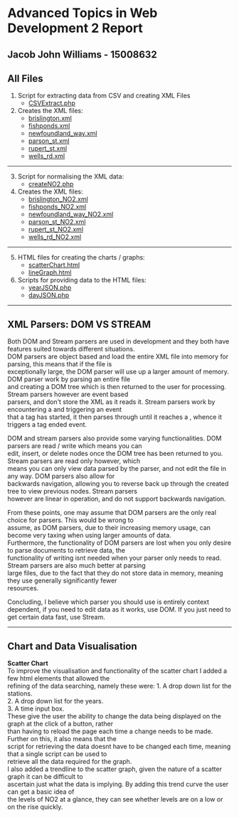Advanced Topics in Web Development 2 Report
=======
## Jacob John Williams - 15008632

## All Files
1. Script for extracting data from CSV and creating XML Files  
    * [CSVExtract.php](https://github.com/SnoozyRests/atiwd2/blob/master/php/CSVExtract.php)  
2. Creates the XML files:  
    * [brislington.xml](https://github.com/SnoozyRests/atiwd2/blob/master/xml/original/brislington.xml)  
    * [fishponds.xml](https://github.com/SnoozyRests/atiwd2/blob/master/xml/original/fishponds.xml)  
    * [newfoundland_way.xml](https://github.com/SnoozyRests/atiwd2/blob/master/xml/original/newfoundland_way.xml)  
    * [parson_st.xml](https://github.com/SnoozyRests/atiwd2/blob/master/xml/original/parson_st.xml)  
    * [rupert_st.xml](https://github.com/SnoozyRests/atiwd2/blob/master/xml/original/rupert_st.xml)  
    * [wells_rd.xml](https://github.com/SnoozyRests/atiwd2/blob/master/xml/original/wells_rd.xml)
---  
3. Script for normalising the XML data:  
    * [createNO2.php](https://github.com/SnoozyRests/atiwd2/blob/master/php/createNO2.php) 
4. Creates the XML files:  
    * [brislington_NO2.xml](https://github.com/SnoozyRests/atiwd2/blob/master/xml/no2/brislington_NO2.xml)  
    * [fishponds_NO2.xml](https://github.com/SnoozyRests/atiwd2/blob/master/xml/no2/fishponds_NO2.xml)  
    * [newfoundland_way_NO2.xml](https://github.com/SnoozyRests/atiwd2/blob/master/xml/no2/newfoundland_way_NO2.xml)   
    * [parson_st_NO2.xml](https://github.com/SnoozyRests/atiwd2/blob/master/xml/no2/parson_st_NO2.xml)  
    * [rupert_st_NO2.xml](https://github.com/SnoozyRests/atiwd2/blob/master/xml/no2/rupert_st_NO2.xml)  
    * [wells_rd_NO2.xml](https://github.com/SnoozyRests/atiwd2/blob/master/xml/no2/wells_rd_NO2.xml)  
---
5. HTML files for creating the charts / graphs:  
    * [scatterChart.html](https://github.com/SnoozyRests/atiwd2/blob/master/charts/scatterChart.html)  
    * [lineGraph.html](https://github.com/SnoozyRests/atiwd2/blob/master/charts/lineGraph.html)  
6. Scripts for providing data to the HTML files:  
    * [yearJSON.php](https://github.com/SnoozyRests/atiwd2/blob/master/charts/yearJSON.php)  
    * [dayJSON.php](https://github.com/SnoozyRests/atiwd2/blob/master/charts/dayJSON.php)  
---  
## XML Parsers: DOM VS STREAM  
Both DOM and Stream parsers are used in development and they both have features suited towards different situations.  
DOM parsers are object based and load the entire XML file into memory for parsing, this means that if the file is  
exceptionally large, the DOM parser will use up a larger amount of memory. DOM parser work by parsing an entire file   
and creating a DOM tree which is then returned to the user for processing. Stream parsers however are event based  
parsers, and don't store the XML as it reads it. Stream parsers work by encountering a <tag> and triggering an event  
that a tag has started, it then parses through until it reaches a </tag>, whence it triggers a tag ended event.  

DOM and stream parsers also provide some varying functionalities. DOM parsers are read / write which means you can   
edit, insert, or delete nodes once the DOM tree has been returned to you. Stream parsers are read only however, which    
means you can only view data parsed by the parser, and not edit the file in any way. DOM parsers also allow for   
backwards navigation, allowing you to reverse back up through the created tree to view previous nodes. Stream parsers    
however are linear in operation, and do not support backwards navigation.

From these points, one may assume that DOM parsers are the only real choice for parsers. This would be wrong to   
assume, as DOM parsers, due to their increasing memory usage, can become very taxing when using larger amounts of data.    
Furthermore, the functionality of DOM parsers are lost when you only desire to parse documents to retrieve data, the   
functionality of writing isnt needed when your parser only needs to read. Stream parsers are also much better at parsing    
large files, due to the fact that they do not store data in memory, meaning they use generally significantly fewer   
resources.

Concluding, I believe which parser you should use is entirely context dependent, if you need to edit data as it works,
use DOM. If you just need to get certain data fast, use Stream.  

---
## Chart and Data Visualisation

**Scatter Chart**  
To improve the visualisation and functionality of the scatter chart I added a few html elements that allowed the  
refining of the data searching, namely these were:
    1. A drop down list for the stations.  
    2. A drop down list for the years.  
    3. A time input box.  
These give the user the ability to change the data being displayed on the graph at the click of a button, rather  
than having to reload the page each time a change needs to be made. Further on this, it also means that the  
script for retrieving the data doesnt have to be changed each time, meaning that a single script can be used to  
retrieve all the data required for the graph.  
I also added a trendline to the scatter graph, given the nature of a scatter graph it can be difficult to  
ascertain just what the data is implying. By adding this trend curve the user can get a basic idea of  
the levels of NO2 at a glance, they can see whether levels are on a low or on the rise quickly.

